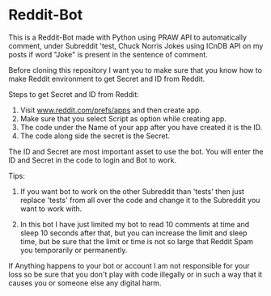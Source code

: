 # Reddit-Bot
This is a Reddit-Bot made with Python using PRAW API to automatically comment, under Subreddit 'test, Chuck Norris Jokes using ICnDB API on my posts if word "Joke" is present in the sentence of comment.

Before cloning this repository I want you to make sure that you know how to make Reddit environment to get Secret and ID from Reddit.

Steps to get Secret and ID from Reddit:
  1. Visit www.reddit.com/prefs/apps and then create app.
  2. Make sure that you select Script as option while creating app.
  3. The code under the Name of your app after you have created it is the ID.
  4. The code along side the secret is the Secret.
  
The ID and Secret are most important asset to use the bot. You will enter the ID and Secret in the code to login and Bot to work.

Tips:
  1. If you want bot to work on the other Subreddit than 'tests' then just replace 'tests'  from all over the code and change it to the Subreddit you want to work with.
  
  2. In this bot I have just limited my bot to read 10 comments at time and sleep 10 seconds after that, but you can increase the limit and sleep time, but be sure that the limit      or time is not so large that Reddit Spam you temporarily or permanently.

If Anything happens to your bot or account I am not responsible for your loss so be sure that you don't play with code illegally or in such a way that it causes you or someone else any digital harm.
